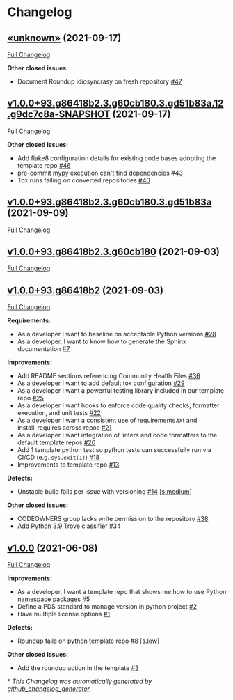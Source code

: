# Changelog

## [«unknown»](https://github.com/NASA-PDS/pds-template-repo-python/tree/«unknown») (2021-09-17)

[Full Changelog](https://github.com/NASA-PDS/pds-template-repo-python/compare/v1.0.0+93.g86418b2.3.g60cb180.3.gd51b83a.12.g9dc7c8a-SNAPSHOT...«unknown»)

**Other closed issues:**

- Document Roundup idiosyncrasy on fresh repository [\#47](https://github.com/NASA-PDS/pds-template-repo-python/issues/47)

## [v1.0.0+93.g86418b2.3.g60cb180.3.gd51b83a.12.g9dc7c8a-SNAPSHOT](https://github.com/NASA-PDS/pds-template-repo-python/tree/v1.0.0+93.g86418b2.3.g60cb180.3.gd51b83a.12.g9dc7c8a-SNAPSHOT) (2021-09-17)

[Full Changelog](https://github.com/NASA-PDS/pds-template-repo-python/compare/v1.0.0+93.g86418b2.3.g60cb180.3.gd51b83a...v1.0.0+93.g86418b2.3.g60cb180.3.gd51b83a.12.g9dc7c8a-SNAPSHOT)

**Other closed issues:**

- Add flake8 configuration details for existing code bases adopting the template repo [\#46](https://github.com/NASA-PDS/pds-template-repo-python/issues/46)
- pre-commit mypy execution can't find dependencies [\#43](https://github.com/NASA-PDS/pds-template-repo-python/issues/43)
- Tox runs failing on converted repositories [\#40](https://github.com/NASA-PDS/pds-template-repo-python/issues/40)

## [v1.0.0+93.g86418b2.3.g60cb180.3.gd51b83a](https://github.com/NASA-PDS/pds-template-repo-python/tree/v1.0.0+93.g86418b2.3.g60cb180.3.gd51b83a) (2021-09-09)

[Full Changelog](https://github.com/NASA-PDS/pds-template-repo-python/compare/v1.0.0+93.g86418b2.3.g60cb180...v1.0.0+93.g86418b2.3.g60cb180.3.gd51b83a)

## [v1.0.0+93.g86418b2.3.g60cb180](https://github.com/NASA-PDS/pds-template-repo-python/tree/v1.0.0+93.g86418b2.3.g60cb180) (2021-09-03)

[Full Changelog](https://github.com/NASA-PDS/pds-template-repo-python/compare/v1.0.0+93.g86418b2...v1.0.0+93.g86418b2.3.g60cb180)

## [v1.0.0+93.g86418b2](https://github.com/NASA-PDS/pds-template-repo-python/tree/v1.0.0+93.g86418b2) (2021-09-03)

[Full Changelog](https://github.com/NASA-PDS/pds-template-repo-python/compare/v1.0.0...v1.0.0+93.g86418b2)

**Requirements:**

- As a developer I want to baseline on acceptable Python versions [\#28](https://github.com/NASA-PDS/pds-template-repo-python/issues/28)
- As a developer, I want to know how to generate the Sphinx documentation [\#7](https://github.com/NASA-PDS/pds-template-repo-python/issues/7)

**Improvements:**

- Add README sections referencing Community Health Files [\#36](https://github.com/NASA-PDS/pds-template-repo-python/issues/36)
- As a developer I want to add default tox configuration [\#29](https://github.com/NASA-PDS/pds-template-repo-python/issues/29)
- As a developer I want a powerful testing library included in our template repo [\#25](https://github.com/NASA-PDS/pds-template-repo-python/issues/25)
- As a developer I want hooks to enforce code quality checks, formatter execution, and unit tests [\#22](https://github.com/NASA-PDS/pds-template-repo-python/issues/22)
- As a developer I want a consistent use of requirements.txt and install\_requires across repos [\#21](https://github.com/NASA-PDS/pds-template-repo-python/issues/21)
- As a developer I want integration of linters and code formatters to the default template repos [\#20](https://github.com/NASA-PDS/pds-template-repo-python/issues/20)
- Add 1 template python test so python tests can successfully run via CI/CD \(e.g. `sys.exit(1)`\) [\#18](https://github.com/NASA-PDS/pds-template-repo-python/issues/18)
- Improvements to template repo [\#13](https://github.com/NASA-PDS/pds-template-repo-python/issues/13)

**Defects:**

- Unstable build fails per issue with versioning [\#14](https://github.com/NASA-PDS/pds-template-repo-python/issues/14) [[s.medium](https://github.com/NASA-PDS/pds-template-repo-python/labels/s.medium)]

**Other closed issues:**

- CODEOWNERS group lacks write permission to the repository [\#38](https://github.com/NASA-PDS/pds-template-repo-python/issues/38)
- Add Python 3.9 Trove classifier [\#34](https://github.com/NASA-PDS/pds-template-repo-python/issues/34)

## [v1.0.0](https://github.com/NASA-PDS/pds-template-repo-python/tree/v1.0.0) (2021-06-08)

[Full Changelog](https://github.com/NASA-PDS/pds-template-repo-python/compare/ab80899dbf13ccf7d0b2e1debd5ec2c66270fec5...v1.0.0)

**Improvements:**

- As a developer, I want a template repo that shows me how to use Python namespace packages [\#5](https://github.com/NASA-PDS/pds-template-repo-python/issues/5)
- Define a PDS standard to manage version in python project [\#2](https://github.com/NASA-PDS/pds-template-repo-python/issues/2)
- Have multiple license options [\#1](https://github.com/NASA-PDS/pds-template-repo-python/issues/1)

**Defects:**

- Roundup fails on python template repo [\#8](https://github.com/NASA-PDS/pds-template-repo-python/issues/8) [[s.low](https://github.com/NASA-PDS/pds-template-repo-python/labels/s.low)]

**Other closed issues:**

- Add the roundup action in the template [\#3](https://github.com/NASA-PDS/pds-template-repo-python/issues/3)



\* *This Changelog was automatically generated by [github_changelog_generator](https://github.com/github-changelog-generator/github-changelog-generator)*
